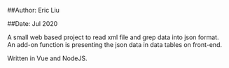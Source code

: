 ##Author: Eric Liu

##Date:   Jul 2020

A small web based project to read xml file and grep data into json format. 
An add-on function is presenting the json data in data tables on front-end. 

Written in Vue and NodeJS.
